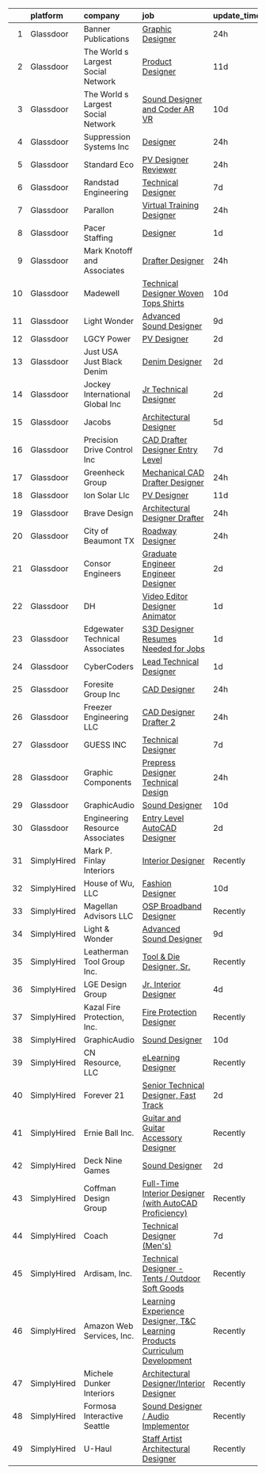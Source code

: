 

|    | platform    | company                            | job                                                                                                                                                                                                                                                                                                                                                                                                                                                                                                                                                                                                                                                                                                                                                                                                                                                                                                                                                                                                                                                                                                                                                                                                                                                                                                                                                              | update_time   | location              |
|---:|:------------|:-----------------------------------|:-----------------------------------------------------------------------------------------------------------------------------------------------------------------------------------------------------------------------------------------------------------------------------------------------------------------------------------------------------------------------------------------------------------------------------------------------------------------------------------------------------------------------------------------------------------------------------------------------------------------------------------------------------------------------------------------------------------------------------------------------------------------------------------------------------------------------------------------------------------------------------------------------------------------------------------------------------------------------------------------------------------------------------------------------------------------------------------------------------------------------------------------------------------------------------------------------------------------------------------------------------------------------------------------------------------------------------------------------------------------|:--------------|:----------------------|
|  1 | Glassdoor   | Banner Publications                | [Graphic Designer](https://www.glassdoor.com/partner/jobListing.htm?pos=108&ao=1110586&s=58&guid=0000018271eb47d09e8ffb0c8d410d61&src=GD_JOB_AD&t=SR&vt=w&ea=1&cs=1_dae0373e&cb=1659768621392&jobListingId=1008055776684&cpc=5FEB1BEB8E14EF52&jrtk=3-0-1g9oumhvp2duu001-1g9oumi0fjoqd800-5792efa4ec20c5e9--6NYlbfkN0AZiaPZyccuKjlre0e0RaBFeO48J0QExrO5hcuLctOVaPe6Glnh5giSJ_XJjm6j73N1V9-MglzVlpuZGTXM1fmKxp-WG8keF8EdMVEEmlgDXBPGUeXlFQaDHp_AjUl-NVaYVuI1zZxtEcqRWFm0Fg33m7sTY5I_B3j3nwi34sMmxsQ2WLirbrzqwPPtOvCgGZwB3z3eZab85eaHtv9iSI0z-x3C59xxlPeoQA9kl7N0Wdrxk-W3d-MFdKmlHIYm8zM2GoIvf9mBag6NoTf9EHuATaIUJS0vCLJu7QYKgkhAYsGR9aCrqTK_8XOkpoQHn1r-rEPCKGIZeySOvm-W-PL_ODpkPtuE84IDH0wKEfjcsG3ns5KrGQu0fzC3KkekMFZKYqqe7kFSs2-yDq6PbftcPFlPSLFvpAr4LaUtHPF7YsilIW99JHDqEPSQrIbgCwhJOgGWCxd5ueqZmr9cX3Zyof6GHOWhEjfDJEmUZq8ik4iPTsiCqj6iCCi6toc04Kg%3D)                                                                                                                                                                                                                                                                                                                                                                                                                                                                                                        | 24h           | Cuba, IL              |
|  2 | Glassdoor   | The World s Largest Social Network | [Product Designer](https://www.glassdoor.com/partner/jobListing.htm?pos=116&ao=1110586&s=58&guid=0000018271eb47d09e8ffb0c8d410d61&src=GD_JOB_AD&t=SR&vt=w&ea=1&cs=1_f2e39f48&cb=1659768621393&jobListingId=1008029344286&cpc=C4A69CCDBB3B9599&jrtk=3-0-1g9oumhvp2duu001-1g9oumi0fjoqd800-9038949e2b442817--6NYlbfkN0DSgjPPcnEdvoK3uuxfISLALE6pB1FR7YSHOr_tSg5_QGIhoz_2VqUepdcKLBLI_zT0NNf9qMDHy8U3JDrQpA59ZuLrOf4dCOabAlPdJThbn0idJRgoi3nAMvGzuK-IiTumMQNc6q0RpHt-2PUkvL5rFLaB3SvVYMJY5UWoLVAIzs_H03jbNn14NseotQt4SrANh3dv6NtXYdK9gXGpXUDaQxC76iPLNEuInQ-8JtFKPC1tTbqoYSJLhbg4Y8SA2zI_B8CXCmHEfFDgHVw_BheLtmtTGBXmfyJb8Ra-vIZS351uxcE6zO0woHNvX8jBiMWBgB_SXdOW0bmAjg-tJthQBfrTgEgQRlN8Kmz8ZzThH0d04jfzWSOMDQtJfmxLTMoIzlFmcSoNN3VmdKk3IY2EiowjR6PejpWgfwAZvn4tt0KSbLhtOsV7Q6emhU4h3eeQ5obDYQ8uSMYHQnMyBCe3G7oJ8i2Bolapz6NpUWdqHarw7Lyj5xhdEiVANtXsjOV1LUomrR9IJMJqDMJOYVMLn9j9CwZ1gvId2WHYDFuvRcH-c-RR4m2LEobFIW9f6iVxMd5Pbjnae6FjQ92zLEj8)                                                                                                                                                                                                                                                                                                                                                                                                                      | 11d           | New York, NY          |
|  3 | Glassdoor   | The World s Largest Social Network | [Sound Designer and Coder  AR VR ](https://www.glassdoor.com/partner/jobListing.htm?pos=112&ao=1110586&s=58&guid=0000018271eb47d09e8ffb0c8d410d61&src=GD_JOB_AD&t=SR&vt=w&ea=1&cs=1_b48ce246&cb=1659768621393&jobListingId=1008031528051&cpc=D2F1DE17EE1F43B9&jrtk=3-0-1g9oumhvp2duu001-1g9oumi0fjoqd800-d1ed5504a8a65788--6NYlbfkN0DSgjPPcnEdvoK3uuxfISLALE6pB1FR7YSHOr_tSg5_QGIhoz_2VqUepdcKLBLI_zTUk6gDwaoQ9vkRar14Io1kKPbXefvdlkqbmdhJjjOpMuV23xDsFSOubHWW3nkVkpuXNylbmaW36egpUC2PG6x2MjnebJXPwoENwa0jyus1-mMaCYYJOL_G1AXHvt6Sm8YMaAgJGsHpHJ9sizC3iBkG_3NiVrnTOZw5Ugtkd7umOmVcWbv7E78_u7r-JV55BfqfOIJwjIUtvtpnnrPslLDrQTBpbFkD-MbmoMDrqb8HyN-TXdbWKnyrdKnL-9O0Hity0E1pRXijIHiQMrBrDy3ZimBipaww5A4UrtLoCPq0xknnjKPmFCUkQD4GdW1NlgMNqTULc1qGHLe0A469_inzku_MdQ5d308dyAK-WKNH324gsz-ASZcc-rg-mQWS0a1M3g0CIAy_JqMp_Sq7O0El2I-TPjfkuWXSqM3b1HolIIHixklLGYQpNuT-1Y1s7RhxLe0ZGDXl2032mNjOJ8dvWohY2pK_cBcTzZNwDGjpgZD4YrygXaoI0UCLOiE2vcB7Ge5-YeClNIWT5Ha4uU2z)                                                                                                                                                                                                                                                                                                                                                                                                      | 10d           | Philadelphia, PA      |
|  4 | Glassdoor   | Suppression Systems  Inc           | [Designer](https://www.glassdoor.com/partner/jobListing.htm?pos=104&ao=1110586&s=58&guid=0000018271eb47d09e8ffb0c8d410d61&src=GD_JOB_AD&t=SR&vt=w&ea=1&cs=1_c01fdbb3&cb=1659768621392&jobListingId=1008055817251&cpc=66625C18893C0C14&jrtk=3-0-1g9oumhvp2duu001-1g9oumi0fjoqd800-5d005e2b9f21a7e4--6NYlbfkN0BqMcTGxSmy2DCibIornqcAeUmmnE1iO6zpiC814saN_-MzN0i6PKdYWzyjO4tngFny-nkdZnWrgivEl-wcmCszWQ9x5mntde_LNopzslofO-68xSxTQrY6grVzfWDprGqPRZK2E-H4x3tFmwmJ9pgYq2yE1GEd5b-7ojfw5kpL5BzLH16P47UAzaE0QidUYCT5ciix2CVe9lCrH4ezqpBrGoF_jQ1fMEHCMlGI696md86SmcNDvtrYtBwSiFQTK-OhdYZ4aX9LNLe0ivsALCsvAFA4MPEUosGZ9-NO3R3fa9UQVDboFxweMlDrmyFr1vAF6yoI8hFzlOonCySH5hvzvbKmeixYnKIVeOhRRWrpLBNeHemrzjrZ-GaYaWQBrdPiqcXunCRWOvQM7_V8ToBLwII5HVQF3Odg1CEEYpLit50P8K7JQL8DcKXrslMYsADZ9ORA6VoLLs4d--ZItN5sba33W0ouAQKGNSP5tG80Y1UJNHzQE-BLc_baiqotcN4_Vn0Jj9zpRg%3D%3D)                                                                                                                                                                                                                                                                                                                                                                                                                                                                                                  | 24h           | Breinigsville, PA     |
|  5 | Glassdoor   | Standard Eco                       | [PV Designer Reviewer](https://www.glassdoor.com/partner/jobListing.htm?pos=103&ao=1110586&s=58&guid=0000018271eb47d09e8ffb0c8d410d61&src=GD_JOB_AD&t=SR&vt=w&ea=1&cs=1_0de4751e&cb=1659768621391&jobListingId=1008055802496&cpc=555ADD10F5BC937C&jrtk=3-0-1g9oumhvp2duu001-1g9oumi0fjoqd800-f7c6efd3474369b2--6NYlbfkN0DfhRLDY5E7BVY3xhBTAobuSaZ3WR2SqAJ-w4NHeQGDZ7IzEziFaDSELRlpneMVN4jTpX6QQ-ZnjwCJ33kIkvNDxrqoThYtZ4T_YbuTINUSvRKYMwKq_pXQGJ0zVc2Lc6AOtQilD0GVoX4vedVm2Idnx2mkoRysMMZM4jGt-nv-nAnSNRSUKQpnP3Cuh3AZdzAU--InzAR1zxVcseVFV2Ib-z4kW9kqmncgZWVFLM3bb40b8TrPjdHRCkjnN4U3-cSqpXXaVmQX4nTEmhQbj3uYRceNvy4XldX72MhHdvvo7F5ambozV0pFkXogDSV_j5n6lVzqjt2gH9KhxhoKXaR34okImH0Q0vSRuKbs11paZUf6tvx_EMBsLvA4gevmACzeXukvbXWyOsqYbr796ksauLJMMQPwJbrJN94S5epJdJFj_3tPknPGf0VDezGnkEaqS2b96tzx8DoMJviIS0g15JTpeuwIYfLe9RXA0jfjOpmo6kpy6bBs56X1zm9oq7LFd7_PdWhVzQ%3D%3D)                                                                                                                                                                                                                                                                                                                                                                                                                                                                                      | 24h           | El Cajon, CA          |
|  6 | Glassdoor   | Randstad Engineering               | [Technical Designer](https://www.glassdoor.com/partner/jobListing.htm?pos=115&ao=1110586&s=58&guid=0000018271eb47d09e8ffb0c8d410d61&src=GD_JOB_AD&t=SR&vt=w&ea=1&cs=1_d89f0830&cb=1659768621393&jobListingId=1008037940603&cpc=E773D000C9BC26FA&jrtk=3-0-1g9oumhvp2duu001-1g9oumi0fjoqd800-078dbdd1ff9f40b4--6NYlbfkN0BDx217eft1lC7uqItkaModCFPNh_e0lnHdKkvEJecXwu4gIqA7CFTnvSYR8MShG5as5irsHDWO-nm8TWYhKuJGyP7V5tvIxUjfC4l0_VJUD_qXAGHGXF-U0HNpBacw0H2Zwn0K2GcjmFEQX_EAbVoqjYVLCDaOzoYgFWSk5FnpO1fbYRrwo_m_V_WIaO_p79P0AH75Mf90n1pIDGS7jfkFSKn66ZpKebmJnJa4igYjLUU6lYON0I1XHoJSujkDocRykslKpsjOXzDp-nIgBX0-Dc_7-pZuZNVX5iEITABREiKjsowe184WrcB1DjdU3jeIdzju4uWNWHvCNP4YA7NG9NYuA9F1RGuI9NgPCzGsF0qzo7iJqRk5Dto8LQcdxFxhHMpOFHIqfcmHZSCSYOzde7QoeltX7D11Cm95UUsO2RWAvt8vPVtpULPQhboMAvZrtUz8SN7Nj6CH2EErw3GTwJMwnkmn1v1x0kyBd3R4_YOD1_u7ATU5IRFDoSxrw4IF7wNc_IbjdZr41TygYdc5yjnjp_gqtKRHcuIrSDdslEy0uf6kr7IkWci23cA_EFkZHzF7IZyjS0BayCyNrODF0Zce31RB28ay_Isb7ymhOkzva5OgIVacj9-oPx1rYsg%3D)                                                                                                                                                                                                                                                                                                                                                                      | 7d            | Oklahoma City, OK     |
|  7 | Glassdoor   | Parallon                           | [Virtual Training Designer](https://www.glassdoor.com/partner/jobListing.htm?pos=111&ao=1110586&s=58&guid=0000018271eb47d09e8ffb0c8d410d61&src=GD_JOB_AD&t=SR&vt=w&cs=1_ec096435&cb=1659768621392&jobListingId=1008054833212&cpc=3BA4CE39D5B5DEF5&jrtk=3-0-1g9oumhvp2duu001-1g9oumi0fjoqd800-f63052d6e9158f7c--6NYlbfkN0CbWPd1PewXIIpKqLTyqx_sSbXADkCES1JjxzSnI8AIaYWHZj7upGD6OVGQPk4x-u_bn9tFtEMr_-cAoYbRFUgz7dy4KuXVNjoIBjNdY9cHEtm1cOPVGkkiJ6y3IxFGlWdJgTS5wFPI5Hu_R8a78aHCSNpz00Ii2Luz2HZYMWlekHnrVxe5OaMpZ8TWCNjN9GT-D2CKa0xfcJb58ZKQ4YE2v1gqhOrCFDVIrk6vBTpEVjPOp_BPvNtM_C-m8EkVxyL2Xp2-uylcQH4pWyBsqGp59LXUIRwuWdtJuNHeoNYBTt6jJ_ZqiF7VunGgdwuZmGNOxGRyubhsw7fbk2oroPU9uUJVEG4zuM11K86SmWDlfEdoi9H1WfUFb2F-Y70y8-H86pwY5jI2zXPKjRuNrDZXVNT1iNEvlDGAYC5HrgZEi9bCtRn5VzJtsOjY4f7un3bMX0hoaCQSG81-Dy-zk_4dfIEmQxXe8CVBCr5-XQpwPy3sWkbUVXn47A2cjaK5en4yUNMO77FORTZ-7a0nRdLKEbtHq1Oe3iB9bbbBSF7Uv9wNIxRauUGoIUOmRLvGk8pOysuB7BNsIDzn898FzWicxINKzlPw6v0%3D)                                                                                                                                                                                                                                                                                                                                                                                                    | 24h           | McKinney, TX          |
|  8 | Glassdoor   | Pacer Staffing                     | [Designer](https://www.glassdoor.com/partner/jobListing.htm?pos=113&ao=1110586&s=58&guid=0000018271eb47d09e8ffb0c8d410d61&src=GD_JOB_AD&t=SR&vt=w&ea=1&cs=1_381ce506&cb=1659768621393&jobListingId=1008053761027&cpc=8795CF9063CD573D&jrtk=3-0-1g9oumhvp2duu001-1g9oumi0fjoqd800-b19aee968311c184--6NYlbfkN0C9NbM5eTIyBy5lsQEfjp0LiR4ZnSOO0g4plUqowSZMmwKNhg9sK_ssyMkRY9ssskw8J9yYtlvv_NE7X7uDK1zcGHEIxZS3dhq1Sb_kiJhBcpF_XV8Re_iDgERM_CZGsGtLb8Yalwv1JcfzLu9YVNv0HLyhd5tZILCJb12yheqTH4XzqJKuMgBSAmcoB8SgRvlJ3Uqoy0VM9SU1DsnqD1o1PIp7_cQ6ooMA84QV16wKtUPbiifpic_CNqMVrsFI_x9SubreUVdZuoGTeYie5sOF-2WFNFzGzjjvI6SLjMiwZ2b0HhuchGMsUU-mhNjFrbtS259iRrAS61cvWmF1V7itrXeitWE_exDgnzD1cWZIfN6nc4amDEk3ytbv00GguYq8jHy_Ont1NV381oM29hn5zMAN7FJPOS1lCJYp4irCEF6kCHMqGxUaZvFt9ei42uQsYDVt6AVvcfRIlgIs0ZXRZeUO6H6CtR1Q6uVHiPrNnwniEhGL1W7-bRB76HnKx7hiyYX2il4EKg0H0aRE2nje)                                                                                                                                                                                                                                                                                                                                                                                                                                                                                              | 1d            | Remote                |
|  9 | Glassdoor   | Mark Knotoff and Associates        | [Drafter Designer](https://www.glassdoor.com/partner/jobListing.htm?pos=130&ao=1136043&s=58&guid=0000018271eb47d09e8ffb0c8d410d61&src=GD_JOB_AD&t=SR&vt=w&ea=1&cs=1_1e7dd20a&cb=1659768621394&jobListingId=1008055623849&jrtk=3-0-1g9oumhvp2duu001-1g9oumi0fjoqd800-c2d5be1118c34521-)                                                                                                                                                                                                                                                                                                                                                                                                                                                                                                                                                                                                                                                                                                                                                                                                                                                                                                                                                                                                                                                                           | 24h           | Westhampton Beach, NY |
| 10 | Glassdoor   | Madewell                           | [Technical Designer   Woven Tops   Shirts](https://www.glassdoor.com/partner/jobListing.htm?pos=120&ao=1136043&s=58&guid=0000018271eb47d09e8ffb0c8d410d61&src=GD_JOB_AD&t=SR&vt=w&cs=1_eed3c781&cb=1659768621394&jobListingId=1008032086950&jrtk=3-0-1g9oumhvp2duu001-1g9oumi0fjoqd800-25cbcc340e6e2551-)                                                                                                                                                                                                                                                                                                                                                                                                                                                                                                                                                                                                                                                                                                                                                                                                                                                                                                                                                                                                                                                        | 10d           | New York, NY          |
| 11 | Glassdoor   | Light   Wonder                     | [Advanced Sound Designer](https://www.glassdoor.com/partner/jobListing.htm?pos=122&ao=1136043&s=58&guid=0000018271eb47d09e8ffb0c8d410d61&src=GD_JOB_AD&t=SR&vt=w&ea=1&cs=1_8ed6a634&cb=1659768621394&jobListingId=1008033515982&jrtk=3-0-1g9oumhvp2duu001-1g9oumi0fjoqd800-f4541201029f9ba4-)                                                                                                                                                                                                                                                                                                                                                                                                                                                                                                                                                                                                                                                                                                                                                                                                                                                                                                                                                                                                                                                                    | 9d            | Las Vegas, NV         |
| 12 | Glassdoor   | LGCY Power                         | [PV Designer](https://www.glassdoor.com/partner/jobListing.htm?pos=126&ao=1136043&s=58&guid=0000018271eb47d09e8ffb0c8d410d61&src=GD_JOB_AD&t=SR&vt=w&cs=1_2baf962f&cb=1659768621394&jobListingId=1008051852483&jrtk=3-0-1g9oumhvp2duu001-1g9oumi0fjoqd800-9e41a763a935a74d-)                                                                                                                                                                                                                                                                                                                                                                                                                                                                                                                                                                                                                                                                                                                                                                                                                                                                                                                                                                                                                                                                                     | 2d            | Houston, TX           |
| 13 | Glassdoor   | Just USA   Just Black Denim        | [Denim Designer](https://www.glassdoor.com/partner/jobListing.htm?pos=109&ao=1110586&s=58&guid=0000018271eb47d09e8ffb0c8d410d61&src=GD_JOB_AD&t=SR&vt=w&ea=1&cs=1_6ac719e5&cb=1659768621392&jobListingId=1008050439843&cpc=5EFBB0462F9C6B7A&jrtk=3-0-1g9oumhvp2duu001-1g9oumi0fjoqd800-dc5159c0330fe2cb--6NYlbfkN0Aba3ituSlCHMSHgOCHZZeTh5Pm07K4Ty21_3H7CkCDm7kQOn556yW8mpO7MDGFiExU9v61p8SAcaywuJQXKuwAp3t_jOxbS5IZxeVs7SAhTBZ7sKr8YMJrknivhNGrXITx4nnWIIe6v5Fua4jW2gGiOSfcqTwKgywaEPPgJxvWGMDIcZErdRrn6bvsWIr8JatAzXgMG4DJ7HVHXR2Xjjo48oc6GmwAM6ZrrFyUDl48kmcw_6v2akabyUsrTDoraVocCoR-4bopz3kL_nod10hRoqod6c3prWd9824XS-D71hSLolqFgqizmpkPHZq_5R7JTgbZriBgV1e89DM-nPRJqQAP1drw0rPhv4ZjzfiFCgaCIIG61IzfvOi2KTmDVOeaK1A2xkJG-w7xP6UozaqXtilzXNGL_aFjaaMBvSUq8AEN1oZztI-azDOd3gQJdGj-3DuLsWIX8XYNaWgl81KwfrybYYL86ldk0QUn-GX1l9K5bKWS2uOWuVkklbdq_mk%3D)                                                                                                                                                                                                                                                                                                                                                                                                                                                                                                          | 2d            | Vernon, CA            |
| 14 | Glassdoor   | Jockey International Global  Inc   | [Jr  Technical Designer](https://www.glassdoor.com/partner/jobListing.htm?pos=125&ao=1136043&s=58&guid=0000018271eb47d09e8ffb0c8d410d61&src=GD_JOB_AD&t=SR&vt=w&cs=1_9a3022f2&cb=1659768621394&jobListingId=1008051152205&jrtk=3-0-1g9oumhvp2duu001-1g9oumi0fjoqd800-920f3e3a705475cc-)                                                                                                                                                                                                                                                                                                                                                                                                                                                                                                                                                                                                                                                                                                                                                                                                                                                                                                                                                                                                                                                                          | 2d            | Kenosha, WI           |
| 15 | Glassdoor   | Jacobs                             | [Architectural Designer](https://www.glassdoor.com/partner/jobListing.htm?pos=127&ao=1136043&s=58&guid=0000018271eb47d09e8ffb0c8d410d61&src=GD_JOB_AD&t=SR&vt=w&cs=1_c4e7870b&cb=1659768621394&jobListingId=1008042382657&jrtk=3-0-1g9oumhvp2duu001-1g9oumi0fjoqd800-5725669bc4e00d2a-)                                                                                                                                                                                                                                                                                                                                                                                                                                                                                                                                                                                                                                                                                                                                                                                                                                                                                                                                                                                                                                                                          | 5d            | Dallas, TX            |
| 16 | Glassdoor   | Precision Drive   Control  Inc     | [CAD Drafter Designer   Entry Level](https://www.glassdoor.com/partner/jobListing.htm?pos=124&ao=1136043&s=58&guid=0000018271eb47d09e8ffb0c8d410d61&src=GD_JOB_AD&t=SR&vt=w&cs=1_8b3f4ddc&cb=1659768621394&jobListingId=1008038185557&jrtk=3-0-1g9oumhvp2duu001-1g9oumi0fjoqd800-00e22e3dce847ca5-)                                                                                                                                                                                                                                                                                                                                                                                                                                                                                                                                                                                                                                                                                                                                                                                                                                                                                                                                                                                                                                                              | 7d            | Monroe, WI            |
| 17 | Glassdoor   | Greenheck Group                    | [Mechanical CAD Drafter   Designer](https://www.glassdoor.com/partner/jobListing.htm?pos=101&ao=1110586&s=58&guid=0000018271eb47d09e8ffb0c8d410d61&src=GD_JOB_AD&t=SR&vt=w&ea=1&cs=1_11e18919&cb=1659768621391&jobListingId=1008055523531&cpc=7C4254ED5020F855&jrtk=3-0-1g9oumhvp2duu001-1g9oumi0fjoqd800-6de0949d3e81849a--6NYlbfkN0A-asJANC2nqx8PCKAOhKZj4mQNaMuEUdtKDt8JR-BKf9ii-cemrtyXfOoFRE6hUAd3y60uki1e_Zo0G8bQ6o-CykHKTqtOSnnww3sU9QbKzjKowv1JHzNumCXfP47ex_G8gvIxoLEZbbOXewCdtWs_unaL4QbTB87R_te8Bl2WzW9OiSr5IPTtiKYYZ3K9iPXPhL9Q5vi2rZ1vXXAusnxGBjKAGncfhFG9abIGpJgAIERMTnQsODIYUUCbxs8FPGmj4iQ9k-leHhRnF9juf8aLR-I9uhfwc-xYqIeuUEgqiQjaRAo-tUydz_8mvHBYXXdSC8XbY4PJsy0SrTWjsQHWThtzO6VNVx0myT4aCtYYboZQxTHTiYyYJk2jzAz6uo-tmHHedFQmtnH6wuNBh4JkTSO73T5pYfo9UlHYHVCHzjU22sHE_EALPC4ilsVnX_hJHdEus3MWGLvi-Kobhkk9Zl700DlVxWaCNYJOFOgnWoLONuIyP49RBGGHPveiKzw0vH5loJSPuA%3D%3D)                                                                                                                                                                                                                                                                                                                                                                                                                                                                         | 24h           | Brownsville, TN       |
| 18 | Glassdoor   | Ion Solar Llc                      | [PV Designer](https://www.glassdoor.com/partner/jobListing.htm?pos=110&ao=1110586&s=58&guid=0000018271eb47d09e8ffb0c8d410d61&src=GD_JOB_AD&t=SR&vt=w&ea=1&cs=1_e1a24c94&cb=1659768621393&jobListingId=1008029482758&cpc=39A4E8CE329AB187&jrtk=3-0-1g9oumhvp2duu001-1g9oumi0fjoqd800-36e6b049f0d5ea8b--6NYlbfkN0AltJ253pYd7wDA5Y2c0vzit8wethq8AtlNTe4srNQsaMSwm83gZ-0Y3qYuMOX-bs5wGhVy079za-yK1MgvmLBjXkCQ_HIxAEOE2nQTSMdvr2JeZRu8VSDUwVdSchv1GvNFXMxkAihGiW_7jsVpKZOjfCcoF_hL12LOwOQs302r1jEz-X_NzGRV-uw8KMlFrvyT9PXJngwd9bVT1Nu7OObpXRuE6YhmwbR5Ii1mF8Y4jJptbjFSmmksBX34CCLGNqQg49BhgBLQlzM6eqZnUqoLPzc3bn1oEbFaN1LyXA9NEzhzYY0VaaQhYNgpJyOu_S4VW0g3RdAEnHFEjPeHck2Ab--nYCm-fDiz1vwLj6lf9ia0ew-bJaWySactdWLJExVog2dwr8WMIEEzJING-UpvT7sMEC6mQ-YC-E9h-OHINbduYvYbwQPOA1GqMvyfPI2zcC5wrZrGRe4VuyTrFXPMa3isDJ6Xd-bhpPwTXomSC9_IGH-CQN6IH74eSeRmw5NdJqaZac4ddxVrvmF10yNXKBv1QwQ6vWpL3Nd_FzqHRNy8xqRH-pliYwg_TUD1I4qQj2Nv10g4PluiJAch28xA-pVDCFNmbsShIZBaTbGnGbureMByQNvQ-7x8M1JFtBrAvhZUnyBk3m5MezNYr6UF)                                                                                                                                                                                                                                                                                                                                                           | 11d           | Provo, UT             |
| 19 | Glassdoor   | Brave Design                       | [Architectural Designer Drafter](https://www.glassdoor.com/partner/jobListing.htm?pos=118&ao=1136043&s=58&guid=0000018271eb47d09e8ffb0c8d410d61&src=GD_JOB_AD&t=SR&vt=w&ea=1&cs=1_09019d74&cb=1659768621393&jobListingId=1008056216281&jrtk=3-0-1g9oumhvp2duu001-1g9oumi0fjoqd800-3741512339b15131-)                                                                                                                                                                                                                                                                                                                                                                                                                                                                                                                                                                                                                                                                                                                                                                                                                                                                                                                                                                                                                                                             | 24h           | Remote                |
| 20 | Glassdoor   | City of Beaumont  TX               | [Roadway Designer](https://www.glassdoor.com/partner/jobListing.htm?pos=106&ao=1110586&s=58&guid=0000018271eb47d09e8ffb0c8d410d61&src=GD_JOB_AD&t=SR&vt=w&ea=1&cs=1_06f1aab2&cb=1659768621392&jobListingId=1008056138235&cpc=2069669CCECE0501&jrtk=3-0-1g9oumhvp2duu001-1g9oumi0fjoqd800-21e54f92fa8df499--6NYlbfkN0DshTqd_bU5kUp3UKm34I_9uaePMf2tvu1jn1xI6BVVey3_P6QkRd_e64UwpmuGrkcLOHMKnqU1QO8upM1uD0AvqMYZivVlnL-Dz0Ue00BPsFNHLlKsFVREIJw7fsXHBcS6k_AVTifq4WAPSdndsIBaXKfANdo7wGtSsXim4KdJ05RtfnvXcM7fGqey89EcL2JKT473FgpF_Du2sFI4HkeAhfTFTQg1xkwkhHC0ruAlczRae9dBKy8HnqBUZGHXVyOPgm-PAfw9wBHaDn3SmenN26M2Cg02FXJRNqs7W5XNBf1PL8ysw2gpCrtTC1baQUJCC3VpkZhvu71kDIzyUdBpO8GN2O7iVLoTSgnx3yL-xo8GT64ye3zDT-OFM2js2Q6hIPrkEFxCtS2U2BesSn5xCoXLIkoL07tbjD13lKszfeaQbRoSWOfIAvn-jfhackfEsoRSed3qiz_JsOnsYYQiUajIGXG5MNR90wEBUd2JuroCUNdnnV90R7_wpbcIa29StMDzevof9A%3D%3D)                                                                                                                                                                                                                                                                                                                                                                                                                                                                                          | 24h           | Beaumont, TX          |
| 21 | Glassdoor   | Consor Engineers                   | [Graduate Engineer Engineer Designer](https://www.glassdoor.com/partner/jobListing.htm?pos=129&ao=1136043&s=58&guid=0000018271eb47d09e8ffb0c8d410d61&src=GD_JOB_AD&t=SR&vt=w&cs=1_993c6e94&cb=1659768621394&jobListingId=1008051352290&jrtk=3-0-1g9oumhvp2duu001-1g9oumi0fjoqd800-923893bac40d41e8-)                                                                                                                                                                                                                                                                                                                                                                                                                                                                                                                                                                                                                                                                                                                                                                                                                                                                                                                                                                                                                                                             | 2d            | Winter Springs, FL    |
| 22 | Glassdoor   | DH                                 | [Video Editor   Designer   Animator](https://www.glassdoor.com/partner/jobListing.htm?pos=105&ao=1110586&s=58&guid=0000018271eb47d09e8ffb0c8d410d61&src=GD_JOB_AD&t=SR&vt=w&cs=1_c8e0411b&cb=1659768621391&jobListingId=1008053030426&cpc=0F120DD93C91FC85&jrtk=3-0-1g9oumhvp2duu001-1g9oumi0fjoqd800-8540f31fbe040bdc--6NYlbfkN0DkiDbNzx3nMteKl1DOffe2-pUwdFEKZc58rj7JhRAzbL2zdLXYKHnE_J538JZGNpBqoevEttY5BkvZeuoyYk4_Dw8lqDixsDJODMWdKmffGbUvBg24my8ed6GDgLnhBltesNG3re2xnJHmfl9yA1Is5R03Po46pIuq56bVETX6A8AwjbdRXuSfV6P0xPyTAK8mgmvt9xUssXrxwp_weW7Bupt2ktSlsDZFbC2hqHH4aAyzP-UT8lVYISqQw99QZIndZlfTCJZWz9lGSsY83jCy_6yYRxzpOM0h8xNRdaa63QPjwDRb5sgYXsKCKs4scW7PhiDkpw3QN4uF7WP1Zsma7RcTmumAf1tRH62QfJgYB-8TmKL9oIVIGM4zxzVEVY0ZigiGRidk937FBO5E24kcmSC4VlAEi2gyR3cRmFjbBGU8Cf9rRQv8-R74dqaoSYfr1Rn635QeH1zOn1yzpqt3EPCPtg5vhvo3KhGWVqiGH_4cAtFgTjA2KXj8Hqp74gfjKYydLfunE0HdzPv8eAz_f_87tU64QNHeJB_10tS0hkmJ1CTx2cfFeu1BGgOl3w8%3D)                                                                                                                                                                                                                                                                                                                                                                                                                           | 1d            | Tacoma, WA            |
| 23 | Glassdoor   | Edgewater Technical Associates     | [S3D Designer Resumes Needed for Jobs](https://www.glassdoor.com/partner/jobListing.htm?pos=123&ao=1136043&s=58&guid=0000018271eb47d09e8ffb0c8d410d61&src=GD_JOB_AD&t=SR&vt=w&ea=1&cs=1_bbb96962&cb=1659768621394&jobListingId=1008053645518&jrtk=3-0-1g9oumhvp2duu001-1g9oumi0fjoqd800-f1493c34a6368d82-)                                                                                                                                                                                                                                                                                                                                                                                                                                                                                                                                                                                                                                                                                                                                                                                                                                                                                                                                                                                                                                                       | 1d            | Aiken, SC             |
| 24 | Glassdoor   | CyberCoders                        | [Lead Technical Designer](https://www.glassdoor.com/partner/jobListing.htm?pos=114&ao=1110586&s=58&guid=0000018271eb47d09e8ffb0c8d410d61&src=GD_JOB_AD&t=SR&vt=w&ea=1&cs=1_bf2f0441&cb=1659768621393&jobListingId=1008052836079&cpc=FA84DF7EA1EC2398&jrtk=3-0-1g9oumhvp2duu001-1g9oumi0fjoqd800-9807a5659c3183e1--6NYlbfkN0CpFJQzrgRR8WqXWK1qKKEqALWJw739KlKqr2H-MSI4eoBlI4EFrmor2FYZMP3muM0uZ7lkG39E9QXqijIpD4y2O7TFhDNtszbS_0XpWmWyLD4jH-OneEgppdosHZDzjc_N2blX-vHW4W-N2ctQS2hZbJy6pXxsD-MREq8bKabSb1PH8faY42DdfHM4DYH6EmA9Tr9AiAlCPQBCZ-XsnBQVxo3CNGeXBI2v1c6k0wq-aaH_9E7DmE5PcVfYcl_ZON6LxDtYZ-CmiiNztqPsoMEMgJhEBwHD4f5kD6TcMCuncKoqCQfNE8y12hTKVn-GPBBcgvT7jvsnf1bnZ_JbouckCUSFgFeIQqXFasuCT6DIV1waC_VcGD6oO4o1OWYyuxfX9fTTR0jIHnDdDrVRklYFr0cdBm67AAkXRf5wH3AhwLaGjB7lXMclY2JkMoQ7XnjS2Qw3EaiFwvhG0XvR8oW7lw3Occ7KegExDPD5r37qjoaBqICl-ESwWz1uZSrYZxgDdTORHXUbHFevDLxljbQm3pzBaMUwa8l0oB4RTtUtzQkN1wfaGdMx4LCD-dXXCZ5jWWwUKG4gM4ugE45rmaYjTKvs54pFE3XcPQd7eRwQJ1K__zuVraie1gXfLnFjUR6PDT3ypUJd7-nO4Lq9HQ90HBbIAywVEdbuj7zLLdG13N6VZWADmcAmOfp2WkRSbUB9Pv36La8BhXwMPpTG137iyOe0us58L7X_xijzQJL0wQaP-5zKSgl7YJxdoo8K_c2qNHYvAPMWV2uIuLOnZ79JEmR23gssdvPuuaPMfE0ra53j-ZKLcJFB2i8-NwIb8bmT0hxsEzg6WoMGaa3PjWLbubWnjpSrotfiEKZHjDeYvXDZtDaicZty4b0f7m-HchBYfq8Zdvf52beel0PgUBenfBV6r33scDhD3awVjF3Nx5dXYP0Xs2hLlDJb6AI2XkGBL6GIwekUbRTg8NVYHF6Pb3fSUPIs1kc%3D) | 1d            | El Segundo, CA        |
| 25 | Glassdoor   | Foresite Group  Inc                | [CAD Designer](https://www.glassdoor.com/partner/jobListing.htm?pos=119&ao=1136043&s=58&guid=0000018271eb47d09e8ffb0c8d410d61&src=GD_JOB_AD&t=SR&vt=w&ea=1&cs=1_679aab9f&cb=1659768621393&jobListingId=1008055770128&jrtk=3-0-1g9oumhvp2duu001-1g9oumi0fjoqd800-e802042a22b99c2f-)                                                                                                                                                                                                                                                                                                                                                                                                                                                                                                                                                                                                                                                                                                                                                                                                                                                                                                                                                                                                                                                                               | 24h           | Denver, CO            |
| 26 | Glassdoor   | Freezer Engineering LLC            | [CAD Designer   Drafter 2](https://www.glassdoor.com/partner/jobListing.htm?pos=102&ao=1110586&s=58&guid=0000018271eb47d09e8ffb0c8d410d61&src=GD_JOB_AD&t=SR&vt=w&ea=1&cs=1_a82d028b&cb=1659768621391&jobListingId=1008056215264&cpc=AB6E7ED505984E67&jrtk=3-0-1g9oumhvp2duu001-1g9oumi0fjoqd800-7d8d89d85368e93f--6NYlbfkN0BTy4Vq3kUv-8E8fBOrhZt-7WJQYqv7u2ur6JnxlE7nq4-qXnbw0pV0fV9xOkEi5-dePbQF2KM4DaRSZGKdhxg02Yce4MJkher-reBDLNXZg-bo0bj_gNBVul_G2nlmemiyUHo7SZMGNFOdp9ChctJ5JZC8WZPvQNCXIfwZZDUXdygZgpkBtCOvKWtsUyMtFWCaFiNombzo3K5PKEcguFjbCPBQtkH_RgU_VzcZSgWAQYsVhRxCUFEs6qqBk5pxJt0H-Xg0MrZdipAoyq5tUKkWkbw2-KYFqMwfeskQFgLARSLDECVgCzWxUE3JKULvHr5MfXbqbtQM044haQSn52IAGkTfWUZNhxsUrYpMZf_G5i4-x-pXrHpZYfxXHn09qM9dosIXgffRUhM0UO5Fvf60s__D6k9-squoTR0H_3R3BJ17WIRTaL7QQCoflZB5nGwLWSGbnu-0M9jE96jBbKxrVF97W82jYhRxiNjFGJ06TCXn2QAVVi6MgFXcWWJfEZZ4TjV0Nci0rA%3D%3D)                                                                                                                                                                                                                                                                                                                                                                                                                                                                                  | 24h           | Englewood, CO         |
| 27 | Glassdoor   | GUESS   INC                        | [Technical Designer](https://www.glassdoor.com/partner/jobListing.htm?pos=121&ao=1136043&s=58&guid=0000018271eb47d09e8ffb0c8d410d61&src=GD_JOB_AD&t=SR&vt=w&cs=1_fdf39a18&cb=1659768621394&jobListingId=1008038482460&jrtk=3-0-1g9oumhvp2duu001-1g9oumi0fjoqd800-cd80b1e57ea6c277-)                                                                                                                                                                                                                                                                                                                                                                                                                                                                                                                                                                                                                                                                                                                                                                                                                                                                                                                                                                                                                                                                              | 7d            | Los Angeles, CA       |
| 28 | Glassdoor   | Graphic Components                 | [Prepress Designer   Technical Design](https://www.glassdoor.com/partner/jobListing.htm?pos=107&ao=1110586&s=58&guid=0000018271eb47d09e8ffb0c8d410d61&src=GD_JOB_AD&t=SR&vt=w&ea=1&cs=1_13d185e9&cb=1659768621392&jobListingId=1008055808782&cpc=D99DB9A39DE67464&jrtk=3-0-1g9oumhvp2duu001-1g9oumi0fjoqd800-33707eac3b5ff899--6NYlbfkN0Af7IH--f52cTUDwFMUanxXcd3NiV5wYJyzlyk1G5yREShl-658hPz7Rle46SFmyreZOWM4PLmTLmT1cqDLbK-tLJkcKLTpqOlw2Fv_2KdxQCPRP5pP9xp0wXPTe_VayWpYcae4QOdT5breGa0CpIZh07SnkQuAhgMNg1qlDiA5Mo2P3wJDjlD1AXKI5LIw2CeEJg0y1LucJnzii5uui_k1dn5KOGWGyN7Fomba4ca2hjDiMZekJ_i0a8h0xcb0HPm01OknW3HUqiYf5cNscSufw9n5lh-FYbnUtgw7E5saKaKm1ppb1og832bW6qUOGn0sbB7i_PfYeq8EKgjiHcven2Fs-VWRedlCwz3xFh3xATMFu2186SSqrf--p0Z-A0DVdi9deiPe4PyvQdy0ivU3alhgyi26HDfNhPyXP23ElZLJ1hcXroEhUTg6Byz3zb9ems3zSsKz6p-SKexYs3VwkWxDxMVsbHdaIeEOx4D_Lkc1U9Vw59mI1pa5lb7WJhLLz-EMk2ZclQ%3D%3D)                                                                                                                                                                                                                                                                                                                                                                                                                                                                      | 24h           | Greensboro, NC        |
| 29 | Glassdoor   | GraphicAudio                       | [Sound Designer](https://www.glassdoor.com/partner/jobListing.htm?pos=117&ao=1136043&s=58&guid=0000018271eb47d09e8ffb0c8d410d61&src=GD_JOB_AD&t=SR&vt=w&ea=1&cs=1_94256491&cb=1659768621393&jobListingId=1008030924967&jrtk=3-0-1g9oumhvp2duu001-1g9oumi0fjoqd800-11eab6568f6cedab-)                                                                                                                                                                                                                                                                                                                                                                                                                                                                                                                                                                                                                                                                                                                                                                                                                                                                                                                                                                                                                                                                             | 10d           | Remote                |
| 30 | Glassdoor   | Engineering Resource Associates    | [Entry Level AutoCAD Designer](https://www.glassdoor.com/partner/jobListing.htm?pos=128&ao=1136043&s=58&guid=0000018271eb47d09e8ffb0c8d410d61&src=GD_JOB_AD&t=SR&vt=w&cs=1_9a2f9cd8&cb=1659768621394&jobListingId=1008051335498&jrtk=3-0-1g9oumhvp2duu001-1g9oumi0fjoqd800-a4d83ee9d23498fd-)                                                                                                                                                                                                                                                                                                                                                                                                                                                                                                                                                                                                                                                                                                                                                                                                                                                                                                                                                                                                                                                                    | 2d            | Warrenville, IL       |
| 31 | SimplyHired | Mark P. Finlay Interiors           | [Interior Designer](https://www.simplyhired.com/job/ACgOSNiid54dHRncHMCwghe-aS3BcO9vqWd8eYePE-qHsahtdA-t3g?q=technical+sound+designer)                                                                                                                                                                                                                                                                                                                                                                                                                                                                                                                                                                                                                                                                                                                                                                                                                                                                                                                                                                                                                                                                                                                                                                                                                           | Recently      | Southport, CT         |
| 32 | SimplyHired | House of Wu, LLC                   | [Fashion Designer](https://www.simplyhired.com/job/7wcjq3QlcWOiCsWALXBH5TXc_bsWb-3GUMFavu8pmC3URpDrQjROFw?q=technical+sound+designer)                                                                                                                                                                                                                                                                                                                                                                                                                                                                                                                                                                                                                                                                                                                                                                                                                                                                                                                                                                                                                                                                                                                                                                                                                            | 10d           | Remote                |
| 33 | SimplyHired | Magellan Advisors LLC              | [OSP Broadband Designer](https://www.simplyhired.com/job/ciuxo51gbko7GffD52DKo4UpAg6AQGeZqyURjzVjvA0YPEL1oa4Oqg?q=technical+sound+designer)                                                                                                                                                                                                                                                                                                                                                                                                                                                                                                                                                                                                                                                                                                                                                                                                                                                                                                                                                                                                                                                                                                                                                                                                                      | Recently      | Kansas City, MO       |
| 34 | SimplyHired | Light & Wonder                     | [Advanced Sound Designer](https://www.simplyhired.com/job/oxHvYp0QWceibR-QkmiITBFgRGHJsETrZw9KOd9jlBeKNoSRVbiyww?q=technical+sound+designer)                                                                                                                                                                                                                                                                                                                                                                                                                                                                                                                                                                                                                                                                                                                                                                                                                                                                                                                                                                                                                                                                                                                                                                                                                     | 9d            | Las Vegas, NV         |
| 35 | SimplyHired | Leatherman Tool Group Inc.         | [Tool & Die Designer, Sr.](https://www.simplyhired.com/job/Tokke8GsFbURNTlh2o_mEd-YkEbSu-o3e_G2kL_lKIbN6Z0HOydvHg?q=technical+sound+designer)                                                                                                                                                                                                                                                                                                                                                                                                                                                                                                                                                                                                                                                                                                                                                                                                                                                                                                                                                                                                                                                                                                                                                                                                                    | Recently      | San Diego, CA         |
| 36 | SimplyHired | LGE Design Group                   | [Jr. Interior Designer](https://www.simplyhired.com/job/MagSrrFrpzZX1tEOLczHgED2cvvW6xKG0YQbqwkTLiWFzgJt9-Ly1g?q=technical+sound+designer)                                                                                                                                                                                                                                                                                                                                                                                                                                                                                                                                                                                                                                                                                                                                                                                                                                                                                                                                                                                                                                                                                                                                                                                                                       | 4d            | Phoenix, AZ           |
| 37 | SimplyHired | Kazal Fire Protection, Inc.        | [Fire Protection Designer](https://www.simplyhired.com/job/Q1dex7tsETJdCpyGTi2pJ3hAmarCmHZ8pckYRk6idfy2Qmg3shUp5g?q=technical+sound+designer)                                                                                                                                                                                                                                                                                                                                                                                                                                                                                                                                                                                                                                                                                                                                                                                                                                                                                                                                                                                                                                                                                                                                                                                                                    | Recently      | Tucson, AZ            |
| 38 | SimplyHired | GraphicAudio                       | [Sound Designer](https://www.simplyhired.com/job/tpxG3u0VMzCKteQYdKolpCqGoSBv-BSP6-ugLnAgXYs5lOtcbAckwg?q=technical+sound+designer)                                                                                                                                                                                                                                                                                                                                                                                                                                                                                                                                                                                                                                                                                                                                                                                                                                                                                                                                                                                                                                                                                                                                                                                                                              | 10d           | Remote                |
| 39 | SimplyHired | CN Resource, LLC                   | [eLearning Designer](https://www.simplyhired.com/job/J1c82YHKBFsW2EPJ_n5axCjZRTz2DrdtIuJJnep_Iilij80Bv548dg?q=technical+sound+designer)                                                                                                                                                                                                                                                                                                                                                                                                                                                                                                                                                                                                                                                                                                                                                                                                                                                                                                                                                                                                                                                                                                                                                                                                                          | Recently      | Mesa, AZ              |
| 40 | SimplyHired | Forever 21                         | [Senior Technical Designer, Fast Track](https://www.simplyhired.com/job/QCAIuBL0Iak1wP_cN1sQtTgAKfm7OQqehJxTZhiavzoHmYGiTp0ivA?q=technical+sound+designer)                                                                                                                                                                                                                                                                                                                                                                                                                                                                                                                                                                                                                                                                                                                                                                                                                                                                                                                                                                                                                                                                                                                                                                                                       | 2d            | Los Angeles, CA       |
| 41 | SimplyHired | Ernie Ball Inc.                    | [Guitar and Guitar Accessory Designer](https://www.simplyhired.com/job/BhMVXHGUHnF1hvnakiV9jQFTkk1neCIhw8ktKGNIyYJHI0EST7gAgg?q=technical+sound+designer)                                                                                                                                                                                                                                                                                                                                                                                                                                                                                                                                                                                                                                                                                                                                                                                                                                                                                                                                                                                                                                                                                                                                                                                                        | Recently      | San Luis Obispo, CA   |
| 42 | SimplyHired | Deck Nine Games                    | [Sound Designer](https://www.simplyhired.com/job/iz6i-HlUxxVIfGstw4fVaxnhc2kyEC3JD6ixIrv1CjJkn928zMpmow?q=technical+sound+designer)                                                                                                                                                                                                                                                                                                                                                                                                                                                                                                                                                                                                                                                                                                                                                                                                                                                                                                                                                                                                                                                                                                                                                                                                                              | 2d            | United States         |
| 43 | SimplyHired | Coffman Design Group               | [Full-Time Interior Designer (with AutoCAD Proficiency)](https://www.simplyhired.com/job/Xx7hJsbn6OIObeoohRD70Y4VdH0y_sC279UDSdlsem1MGWNh8Uj_rg?q=technical+sound+designer)                                                                                                                                                                                                                                                                                                                                                                                                                                                                                                                                                                                                                                                                                                                                                                                                                                                                                                                                                                                                                                                                                                                                                                                      | Recently      | Naples, FL            |
| 44 | SimplyHired | Coach                              | [Technical Designer (Men's)](https://www.simplyhired.com/job/8bSvC8_3h1J3hTiYr68xAn8rXg4sZUqYXHLm1aI6ALBr3vvn2jV-EA?q=technical+sound+designer)                                                                                                                                                                                                                                                                                                                                                                                                                                                                                                                                                                                                                                                                                                                                                                                                                                                                                                                                                                                                                                                                                                                                                                                                                  | 7d            | New York, NY          |
| 45 | SimplyHired | Ardisam, Inc.                      | [Technical Designer - Tents / Outdoor Soft Goods](https://www.simplyhired.com/job/EaaUY8P8CZC-jWtF3gBuBBAHyCWnw5U7xo5UZYeE6UCkveJkbwWE3A?q=technical+sound+designer)                                                                                                                                                                                                                                                                                                                                                                                                                                                                                                                                                                                                                                                                                                                                                                                                                                                                                                                                                                                                                                                                                                                                                                                             | Recently      | Cumberland, WI        |
| 46 | SimplyHired | Amazon Web Services, Inc.          | [Learning Experience Designer, T&C Learning Products Curriculum Development](https://www.simplyhired.com/job/G1O_Hnj2_Pq4FykPjZxAkcxMiEjB7GxRKO9K2JstwDo_-2UzSgMH2g?q=technical+sound+designer)                                                                                                                                                                                                                                                                                                                                                                                                                                                                                                                                                                                                                                                                                                                                                                                                                                                                                                                                                                                                                                                                                                                                                                  | Recently      | Remote +1 location    |
| 47 | SimplyHired | Michele Dunker Interiors           | [Architectural Designer/Interior Designer](https://www.simplyhired.com/job/uDZ1Uqr1SDUoachiJ2OJjx2UsJW1pAkh3GuVjip16ZWjcGHRRfCXWg?q=technical+sound+designer)                                                                                                                                                                                                                                                                                                                                                                                                                                                                                                                                                                                                                                                                                                                                                                                                                                                                                                                                                                                                                                                                                                                                                                                                    | Recently      | Logan, UT             |
| 48 | SimplyHired | Formosa Interactive Seattle        | [Sound Designer / Audio Implementor](https://www.simplyhired.com/job/vlF4rzpIgemNyADbSUoWC36FtYYh2ouWspqfTFtuxzveh07-6RCwmg?q=technical+sound+designer)                                                                                                                                                                                                                                                                                                                                                                                                                                                                                                                                                                                                                                                                                                                                                                                                                                                                                                                                                                                                                                                                                                                                                                                                          | Recently      | Seattle, WA           |
| 49 | SimplyHired | U-Haul                             | [Staff Artist Architectural Designer](https://www.simplyhired.com/job/HKqaIwdteZrymnsLf1msruvZjF1JpN-tiWTGpfGvumUKkcYm9tnv1g?q=technical+sound+designer)                                                                                                                                                                                                                                                                                                                                                                                                                                                                                                                                                                                                                                                                                                                                                                                                                                                                                                                                                                                                                                                                                                                                                                                                         | Recently      | Phoenix, AZ           |